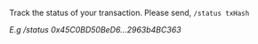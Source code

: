 Track the status of your transaction.
Please send,
`/status txHash`

_E.g /status 0x45C0BD50BeD6...2963b4BC363_
